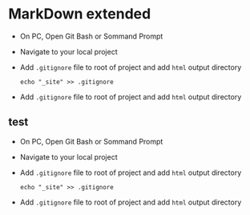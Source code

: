 # **MarkDown** extended
  * On PC, Open Git Bash or Sommand Prompt
  * Navigate to your local project
  * Add `.gitignore` file to root of project and add `html` output directory

	```git
    echo "_site" >> .gitignore
    ```

  * Add `.gitignore` file to root of project and add `html` output directory



## test
* On PC, Open Git Bash or Sommand Prompt
* Navigate to your local project
* Add `.gitignore` file to root of project and add `html` output directory

  ```git
  echo "_site" >> .gitignore
  ```

* Add `.gitignore` file to root of project and add `html` output directory



